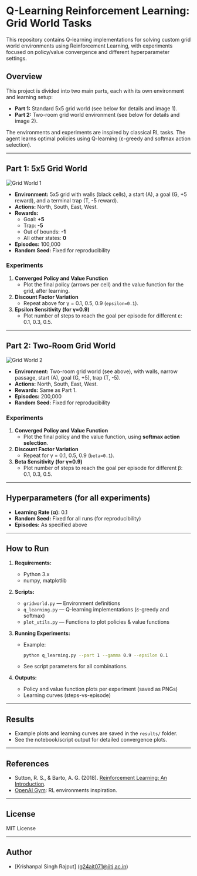 # Q-Learning Reinforcement Learning: Grid World Tasks

This repository contains Q-learning implementations for solving custom grid world environments using Reinforcement Learning, with experiments focused on policy/value convergence and different hyperparameter settings.

## Overview

This project is divided into two main parts, each with its own environment and learning setup:

- **Part 1:** Standard 5x5 grid world (see below for details and image 1).
- **Part 2:** Two-room grid world environment (see below for details and image 2).

The environments and experiments are inspired by classical RL tasks. The agent learns optimal policies using Q-learning (ε-greedy and softmax action selection).

---

## Part 1: 5x5 Grid World

![Grid World 1](image1)

- **Environment:** 5x5 grid with walls (black cells), a start (A), a goal (G, +5 reward), and a terminal trap (T, -5 reward).
- **Actions:** North, South, East, West.
- **Rewards:**
  - Goal: **+5**
  - Trap: **-5**
  - Out of bounds: **-1**
  - All other states: **0**
- **Episodes:** 100,000
- **Random Seed:** Fixed for reproducibility

### Experiments

1. **Converged Policy and Value Function**
    - Plot the final policy (arrows per cell) and the value function for the grid, after learning.
2. **Discount Factor Variation**
    - Repeat above for γ = 0.1, 0.5, 0.9 (`epsilon=0.1`).
3. **Epsilon Sensitivity (for γ=0.9)**
    - Plot number of steps to reach the goal per episode for different ε: 0.1, 0.3, 0.5.

---

## Part 2: Two-Room Grid World

![Grid World 2](image2)

- **Environment:** Two-room grid world (see above), with walls, narrow passage, start (A), goal (G, +5), trap (T, -5).
- **Actions:** North, South, East, West.
- **Rewards:** Same as Part 1.
- **Episodes:** 200,000
- **Random Seed:** Fixed for reproducibility

### Experiments

1. **Converged Policy and Value Function**
    - Plot the final policy and the value function, using **softmax action selection**.
2. **Discount Factor Variation**
    - Repeat for γ = 0.1, 0.5, 0.9 (`beta=0.1`).
3. **Beta Sensitivity (for γ=0.9)**
    - Plot number of steps to reach the goal per episode for different β: 0.1, 0.3, 0.5.

---

## Hyperparameters (for all experiments)

- **Learning Rate (α):** 0.1
- **Random Seed:** Fixed for all runs (for reproducibility)
- **Episodes:** As specified above

---

## How to Run

1. **Requirements:**  
   - Python 3.x
   - numpy, matplotlib

2. **Scripts:**  
   - `gridworld.py` — Environment definitions
   - `q_learning.py` — Q-learning implementations (ε-greedy and softmax)
   - `plot_utils.py` — Functions to plot policies & value functions

3. **Running Experiments:**  
   - Example:  
     ```bash
     python q_learning.py --part 1 --gamma 0.9 --epsilon 0.1
     ```
   - See script parameters for all combinations.

4. **Outputs:**  
   - Policy and value function plots per experiment (saved as PNGs)
   - Learning curves (steps-vs-episode)

---

## Results

- Example plots and learning curves are saved in the `results/` folder.
- See the notebook/script output for detailed convergence plots.

---

## References

- Sutton, R. S., & Barto, A. G. (2018). [Reinforcement Learning: An Introduction](http://incompleteideas.net/book/the-book.html).
- [OpenAI Gym](https://gym.openai.com/): RL environments inspiration.

---

## License

MIT License

---

## Author

- [Krishanpal Singh Rajput] (g24ait071@iitj.ac.in)
